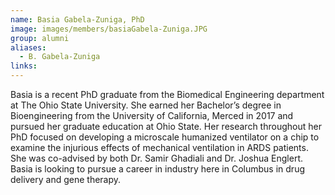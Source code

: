 ```yaml
---
name: Basia Gabela-Zuniga, PhD
image: images/members/basiaGabela-Zuniga.JPG
group: alumni
aliases:
  - B. Gabela-Zuniga
links:
---
```


Basia is a recent PhD graduate from the Biomedical Engineering department at The Ohio State University. She earned her Bachelor’s degree in Bioengineering from the University of California, Merced  in 2017 and pursued her graduate education at Ohio State. Her research throughout her PhD focused on developing a microscale humanized ventilator on a chip to examine the injurious effects of mechanical ventilation in ARDS patients. She was co-advised by both Dr. Samir Ghadiali and  Dr. Joshua Englert. Basia is looking to pursue a career in industry here in Columbus in drug delivery and gene therapy.
